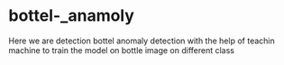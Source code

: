 # bottel-_anamoly
Here we are detection bottel anomaly detection with the help of teachin machine to train the model on bottle image on different class
